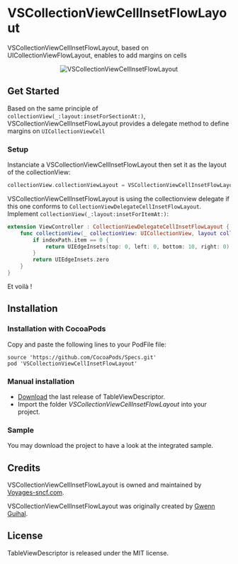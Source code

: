 # VSCollectionViewCellInsetFlowLayout

VSCollectionViewCellInsetFlowLayout, based on UICollectionViewFlowLayout, enables to add margins on cells

<p align="center" >
  <img src="https://raw.githubusercontent.com/voyages-sncf-technologies/VSCollectionViewCellInsetFlowLayout/master/assets/screenshot.png" alt="VSCollectionViewCellInsetFlowLayout" title="VSCollectionViewCellInsetFlowLayout">
</p>

## Get Started

Based on the same principle of ```collectionView(_:layout:insetForSectionAt:)```, VSCollectionViewCellInsetFlowLayout provides a delegate method to define margins on ```UICollectionViewCell```

### Setup

Instanciate a VSCollectionViewCellInsetFlowLayout then set it as the layout of the collectionView:
```swift
collectionView.collectionViewLayout = VSCollectionViewCellInsetFlowLayout()
```

VSCollectionViewCellInsetFlowLayout is using the collectionview delegate if this one conforms to ```CollectionViewDelegateCellInsetFlowLayout```.
Implement ```collectionView(_:layout:insetForItemAt:)```:
```swift
extension ViewController : CollectionViewDelegateCellInsetFlowLayout {
    func collectionView(_ collectionView: UICollectionView, layout collectionViewLayout: UICollectionViewLayout, insetForItemAt indexPath: IndexPath) -> UIEdgeInsets {
        if indexPath.item == 0 {
            return UIEdgeInsets(top: 0, left: 0, bottom: 10, right: 0)
        }
        return UIEdgeInsets.zero
    }
}
```

Et voilà !

## Installation

### Installation with CocoaPods

Copy and paste the following lines to your PodFile file:  
    
    source 'https://github.com/CocoaPods/Specs.git'
    pod 'VSCollectionViewCellInsetFlowLayout'

### Manual installation

- [Download](https://github.com/voyages-sncf-technologies/VSCollectionViewCellInsetFlowLayout/releases) the last release of TableViewDescriptor.
- Import the folder *VSCollectionViewCellInsetFlowLayout* into your project.

### Sample

You may download the project to have a look at the integrated sample.


## Credits

VSCollectionViewCellInsetFlowLayout is owned and maintained by [Voyages-sncf.com](http://www.voyages-sncf.com/).

VSCollectionViewCellInsetFlowLayout was originally created by [Gwenn Guihal](https://github.com/myrddinus).


## License

TableViewDescriptor is released under the MIT license.
